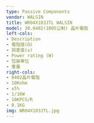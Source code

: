 ```yaml
---
type: Passive Components
vendor: WALSIN
title: WR04X103JTL WALSIN
model: 30.0402(1005公制) 晶片電阻
left-cols:
- Description
- 電阻值(Ω)
- 誤差值(±)
- Power rating (W)
- 包裝單位
- 重量
right-cols:
- 0402晶片電阻
- 10Kohm
- ±5%
- 1/16W
- 10KPCS/R
- 0.1KG
img: WR04X103JTL.jpg
---
```

